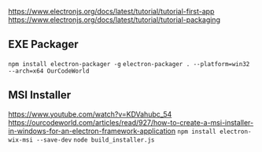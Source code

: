https://www.electronjs.org/docs/latest/tutorial/tutorial-first-app
https://www.electronjs.org/docs/latest/tutorial/tutorial-packaging

## EXE Packager
`npm install electron-packager -g`
`electron-packager . --platform=win32 --arch=x64 OurCodeWorld`

## MSI Installer
https://www.youtube.com/watch?v=KDVahubc_54
https://ourcodeworld.com/articles/read/927/how-to-create-a-msi-installer-in-windows-for-an-electron-framework-application
`npm install electron-wix-msi --save-dev`
`node build_installer.js`
